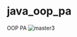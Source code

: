 # java_oop_pa
OOP PA
![master3](https://user-images.githubusercontent.com/37479318/55417131-5c9cf880-5570-11e9-85b3-e676b9f40064.jpg)
